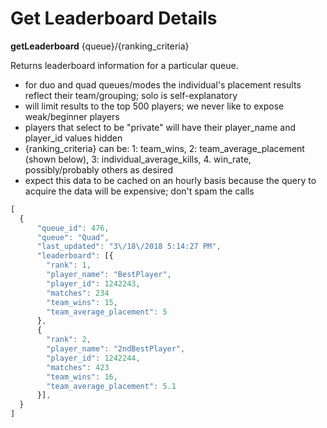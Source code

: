 # Get Leaderboard Details
**getLeaderboard** {queue}/{ranking_criteria}

Returns leaderboard information for a particular queue.
  - for duo and quad queues/modes the individual's placement results reflect their team/grouping; solo is self-explanatory
  - will limit results to the top 500 players; we never like to expose weak/beginner players
  - players that select to be "private" will have their player_name and player_id values hidden
  - {ranking_criteria} can be: 1: team_wins, 2: team_average_placement (shown below), 3: individual_average_kills, 4. win_rate, possibly/probably others as desired
  - expect this data to be cached on an hourly basis because the query to acquire the data will be expensive; don't spam the calls
 
```js
[
  {         
      "queue_id": 476,
      "queue": "Quad",      
      "last_updated": "3\/18\/2018 5:14:27 PM",
      "leaderboard": [{
        "rank": 1,
        "player_name": "BestPlayer",
        "player_id": 1242243,
        "matches": 234
        "team_wins": 15,
        "team_average_placement": 5        
      },
      {
        "rank": 2,
        "player_name": "2ndBestPlayer",
        "player_id": 1242244,
        "matches": 423
        "team_wins": 16,        
        "team_average_placement": 5.1
      }],     
  }
]
```
